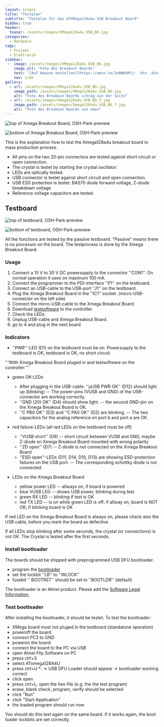 ```yaml
---
layout: single
title: "Testplan"
subtitle: "Testplan für das ATXMega128a4u USB Breakout Board"
hidden: true
header:
  teaser: /assets/images/XMega128a4u_USB_BO.jpg
categories:
  - Hardware
tags:
  - Projekt
  - Elektronik
sidebar:
 -  image: /assets/images/XMega128a4u_USB_BO.jpg
    image_alt: "Foto des Breakout Boards"
    text: "[Auf Amazon bestellen](https://amzn.to/3oBWHUM){: .btn .btn--success}"
    nav: side
gallery:
  - url: /assets/images/XMega128a4u_USB_BO.jpg
    image_path: /assets/images/XMega128a4u_USB_BO.jpg
    alt: "Foto des Breakout Boards schräg von der Seite"
  - url: /assets/images/Xmega128a4u_USB_BO_f.jpg
    image_path: /assets/images/Xmega128a4u_USB_BO_f.jpg
    alt: "Foto des Breakout Boards von oben"
---
```


![top of Xmega Breakout Board, OSH-Park-preview](/assets/images/Xmega128a4uBOf.png)

![bottom of Xmega Breakout Board, OSH-Park-preview](/assets/images/Xmega128a4uBOb.png)

This is the explanation how to test the Xmega128a4u breakout board in mass production process.

* All pins on the two 20-pin connectors are tested against short circuit or open connection.
* The crystal is testet by starting the crystal oscillator.
* LEDs are optically tested.
* USB connector is testet against short circuit and open connection. 
* USB ESD protection is testet: BAS70 diode forward voltage, Z-diode breakdown voltage
* Reference voltage capacitors are tested.

## Testboard

![top of testboard, OSH-Park-preview](/assets/images/Xmega128a4uBOtestf.png)

![bottom of testboard, OSH-Park-preview](/assets/images/Xmega128a4uBOtestb.png)

All the functions are tested by the passive testboard. "Passive" means there is no processor on the board. The testprocess is done by the Xmega Breakout Board. 

### Usage

1. Connect a 15 V to 30 V DC powersupply to the connector ''CON1''. On normal operation it uses on maximum 100 mA.
2. Connect the programmer to the PDI-interface ''P1'' on the testboard. 
3. Connect an USB-cable to the USB-port ''J1'' on the testboard.
4. Plug the Xmega Breakout Board in the ''IC1'' socket. (micro-USB-connector on the left side)
5. Connect the micro-USB-cable to the Xmega Breakout Board.
6. Download [testsoftware](https://raw.github.com/TheTesla/ATXMega32a4u-USB-Breakout/Xmega128a4u/ATXMega128_USB_TEST/ATXMega128_USB_TEST/Debug/ATXMega128_USB_TEST.hex) to the controller.
7. Check the LEDs.
8. Unplug USB-cable and Xmega Breakout Board.
9. go to 4 and plug in the next board

### Indicators

* ''PWR''-LED (D1) on the testboard must be on. Powersupply to the testboard is OK, testboard is OK, no short circuit.

'''With Xmega Breakout Board pluged in and testsoftware on the controller:'''

* green OK-LEDs
  * After plugging in the USB-cable: ''µUSB PWR OK'' (D12) should light up (blinking) -- The power-pins (VUSB and GND) of the USB-connector are working correctly.
  * ''GND (20) OK'' (D4) should show light. -- the second GND-pin on the Xmega Breakout Board is OK.
  * ''C PB0 OK'' (D3) and ''C PA0 OK'' (D2) are blinking. -- The two capacitors for the analog reference on port b and port a are OK.

* red failure-LEDs (all red LEDs on the testboard must be off)
  * ''VUSB short'' (D6) -- short circuit between VUSB and GND, maybe Z-diode on Xmega Breakout Board mounted with wrong polarity
  * ''ZD open'' (D7) -- Z-diode is not connected on the Xmega Breakout Board
  * ''ESD open''-LEDs (D11, D14, D10, D13) are showing ESD-protection failures on the USB port. -- The corresponding schottky diode is not connected.

* LEDs on the Xmega Breakout Board
  * yellow power LED -- allways on, if board is powered
  * blue VUSB LED -- shows USB power, blinking during test
  * green RX LED -- blinking if test is OK
  * red TX LED -- is on while green LED is off; if allway on, board is NOT OK; if blinking board is OK

If red LED on the Xmega Breakout Board is always on, please check also the USB cable, before you mark the board as defective.

If all LEDs stop blinking after some seconds, the crystal (or connections) is not OK. The Crystal is tested after the first seconds.

### Install bootloader

The boards should be shipped with preprogrammed USB DFU bootloader.

* program the [bootloader](https://raw.github.com/TheTesla/ATXMega32a4u-USB-Breakout/Xmega128a4u/bootloader/atxmega128a4u_104.hex)
* set the lockbit ''LB'' to ''WLOCK''
* fusebit '' BOOTRST'' should be set to ''BOOTLDR'' (default)

The bootloader is an Atmel product. Please add the [Software Legal Information.](https://raw.github.com/TheTesla/ATXMega32a4u-USB-Breakout/Xmega128a4u/bootloader/Software_Legal_Information.txt)

### Test bootloader 

After installing the bootloader, it should be testet. To test the bootloader:

* XMega board must not pluged in the testboard (standalone operation)
* poweroff the board.
* connect PC3 to GND
* poweron the board
* connect the board to the PC via USB
* open Atmel Flip Software on PC
* press ctrl+S
* select ATxmega128A4U
* press ctrl+U
*: → USB DFU Loader should appear → bootloader working correct
* click open
* press ctrl+L, open the hex-file (e.g. the the test program)
* erase, blank check, program, verify should be selected
* click "Run"
* click "Start Application"
* the loaded program should run now

You should do this test again on the same board. If it works again, the boot loader lockbits are set correctly.

